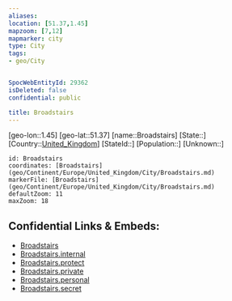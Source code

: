 ```yaml
---
aliases: 
location: [51.37,1.45]
mapzoom: [7,12] 
mapmarker: city 
type: City
tags:
- geo/City


SpocWebEntityId: 29362
isDeleted: false
confidential: public

title: Broadstairs
---
```

[geo-lon::1.45]
[geo-lat::51.37]
[name::Broadstairs]
[State::]
[Country::[United_Kingdom](geo/Continent/Europe/United_Kingdom.md)]
[StateId::]
[Population::]
[Unknown::]


```leaflet
id: Broadstairs
coordinates: [Broadstairs](geo/Continent/Europe/United_Kingdom/City/Broadstairs.md)
markerFile: [Broadstairs](geo/Continent/Europe/United_Kingdom/City/Broadstairs.md)
defaultZoom: 11 
maxZoom: 18
```


## Confidential Links & Embeds: 
- [Broadstairs](../../../../../../_public/geo/Continent/Europe/United_Kingdom/City/Broadstairs.md) 
- [Broadstairs.internal](../../../../../../_internal/geo/Continent/Europe/United_Kingdom/City/Broadstairs.internal.md) 
- [Broadstairs.protect](../../../../../../_protect/geo/Continent/Europe/United_Kingdom/City/Broadstairs.protect.md) 
- [Broadstairs.private](../../../../../../_private/geo/Continent/Europe/United_Kingdom/City/Broadstairs.private.md) 
- [Broadstairs.personal](../../../../../../_personal/geo/Continent/Europe/United_Kingdom/City/Broadstairs.personal.md) 
- [Broadstairs.secret](../../../../../../_secret/geo/Continent/Europe/United_Kingdom/City/Broadstairs.secret.md) 
